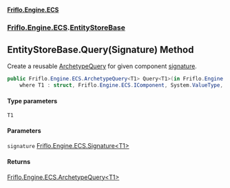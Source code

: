 #### [Friflo.Engine.ECS](index.md#'index')
### [Friflo.Engine.ECS](Friflo.Engine.ECS.md#'Friflo.Engine.ECS').[EntityStoreBase](EntityStoreBase.md#'Friflo.Engine.ECS.EntityStoreBase')

## EntityStoreBase.Query<T1>(Signature<T1>) Method

Create a reusable [ArchetypeQuery](ArchetypeQuery.md#'Friflo.Engine.ECS.ArchetypeQuery') for given component [signature](EntityStoreBase.Query_T1_(Signature_T1_).md#Friflo.Engine.ECS.EntityStoreBase.Query_T1_(Friflo.Engine.ECS.Signature_T1_).signature#'Friflo.Engine.ECS.EntityStoreBase.Query<T1>(Friflo.Engine.ECS.Signature<T1>).signature').

```csharp
public Friflo.Engine.ECS.ArchetypeQuery<T1> Query<T1>(in Friflo.Engine.ECS.Signature<T1> signature)
    where T1 : struct, Friflo.Engine.ECS.IComponent, System.ValueType, System.ValueType;
```
#### Type parameters

<a name='Friflo.Engine.ECS.EntityStoreBase.Query_T1_(Friflo.Engine.ECS.Signature_T1_).T1'></a>

`T1`
#### Parameters

<a name='Friflo.Engine.ECS.EntityStoreBase.Query_T1_(Friflo.Engine.ECS.Signature_T1_).signature'></a>

`signature` [Friflo.Engine.ECS.Signature&lt;](Signature_T1_.md#'Friflo.Engine.ECS.Signature<T1>')[T1](EntityStoreBase.Query_T1_(Signature_T1_).md#Friflo.Engine.ECS.EntityStoreBase.Query_T1_(Friflo.Engine.ECS.Signature_T1_).T1#'Friflo.Engine.ECS.EntityStoreBase.Query<T1>(Friflo.Engine.ECS.Signature<T1>).T1')[&gt;](Signature_T1_.md#'Friflo.Engine.ECS.Signature<T1>')

#### Returns
[Friflo.Engine.ECS.ArchetypeQuery&lt;](ArchetypeQuery_T1_.md#'Friflo.Engine.ECS.ArchetypeQuery<T1>')[T1](EntityStoreBase.Query_T1_(Signature_T1_).md#Friflo.Engine.ECS.EntityStoreBase.Query_T1_(Friflo.Engine.ECS.Signature_T1_).T1#'Friflo.Engine.ECS.EntityStoreBase.Query<T1>(Friflo.Engine.ECS.Signature<T1>).T1')[&gt;](ArchetypeQuery_T1_.md#'Friflo.Engine.ECS.ArchetypeQuery<T1>')